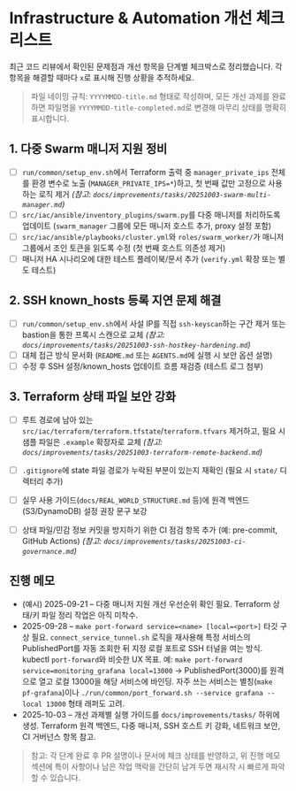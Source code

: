 # Infrastructure & Automation 개선 체크리스트

최근 코드 리뷰에서 확인된 문제점과 개선 항목을 단계별 체크박스로 정리했습니다. 각 항목을 해결할 때마다 `x`로 표시해 진행 상황을 추적하세요.

> 파일 네이밍 규칙: `YYYYMMDD-title.md` 형태로 작성하며, 모든 개선 과제를 완료하면 파일명을 `YYYYMMDD-title-completed.md`로 변경해 마무리 상태를 명확히 표시합니다.

## 1. 다중 Swarm 매니저 지원 정비
- [ ] `run/common/setup_env.sh`에서 Terraform 출력 중 `manager_private_ips` 전체를 환경 변수로 노출 (`MANAGER_PRIVATE_IPS=*`)하고, 첫 번째 값만 고정으로 사용하는 로직 제거 *(참고: `docs/improvements/tasks/20251003-swarm-multi-manager.md`)*
- [ ] `src/iac/ansible/inventory_plugins/swarm.py`를 다중 매니저를 처리하도록 업데이트 (`swarm_manager` 그룹에 모든 매니저 호스트 추가, proxy 설정 포함)
- [ ] `src/iac/ansible/playbooks/cluster.yml`와 `roles/swarm_worker/`가 매니저 그룹에서 조인 토큰을 읽도록 수정 (첫 번째 호스트 의존성 제거)
- [ ] 매니저 HA 시나리오에 대한 테스트 플레이북/문서 추가 (`verify.yml` 확장 또는 별도 테스트)

## 2. SSH known_hosts 등록 지연 문제 해결
- [ ] `run/common/setup_env.sh`에서 사설 IP를 직접 `ssh-keyscan`하는 구간 제거 또는 bastion을 통한 프록시 스캔으로 교체 *(참고: `docs/improvements/tasks/20251003-ssh-hostkey-hardening.md`)*
- [ ] 대체 접근 방식 문서화 (`README.md` 또는 `AGENTS.md`에 실행 시 보안 옵션 설명)
- [ ] 수정 후 SSH 설정/known_hosts 업데이트 흐름 재검증 (테스트 로그 첨부)

## 3. Terraform 상태 파일 보안 강화
- [ ] 루트 경로에 남아 있는 `src/iac/terraform/terraform.tfstate`/`terraform.tfvars` 제거하고, 필요 시 샘플 파일은 `.example` 확장자로 교체 *(참고: `docs/improvements/tasks/20251003-terraform-remote-backend.md`)*
- [ ] `.gitignore`에 state 파일 경로가 누락된 부분이 있는지 재확인 (필요 시 `state/` 디렉터리 추가)
- [ ] 실무 사용 가이드(`docs/REAL_WORLD_STRUCTURE.md` 등)에 원격 백엔드(S3/DynamoDB) 설정 권장 문구 보강
- [ ] 상태 파일/민감 정보 커밋을 방지하기 위한 CI 점검 항목 추가 (예: pre-commit, GitHub Actions) *(참고: `docs/improvements/tasks/20251003-ci-governance.md`)*


## 진행 메모
- (예시) 2025-09-21 – 다중 매니저 지원 개선 우선순위 확인 필요. Terraform 상태/키 파일 정리 작업은 아직 미착수.
- 2025-09-28 – `make port-forward service=<name> [local=<port>]` 타깃 구상 필요. `connect_service_tunnel.sh` 로직을 재사용해 특정 서비스의 PublishedPort를 자동 조회한 뒤 지정 로컬 포트로 SSH 터널을 여는 방식. kubectl `port-forward`와 비슷한 UX 목표. 예: `make port-forward service=monitoring_grafana local=13000` → PublishedPort(3000)를 원격으로 열고 로컬 13000을 해당 서비스에 바인딩. 자주 쓰는 서비스는 별칭(`make pf-grafana`)이나 `./run/common/port_forward.sh --service grafana --local 13000` 형태 래퍼도 고려.
- 2025-10-03 – 개선 과제별 실행 가이드를 `docs/improvements/tasks/` 하위에 생성. Terraform 원격 백엔드, 다중 매니저, SSH 호스트 키 강화, 네트워크 보안, CI 거버넌스 항목 참고.

> 참고: 각 단계 완료 후 PR 설명이나 문서에 체크 상태를 반영하고, 위 진행 메모 섹션에 특이 사항이나 남은 작업 맥락을 간단히 남겨 두면 재시작 시 빠르게 파악할 수 있습니다.
